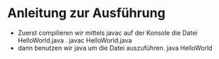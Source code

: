 # Anleitung zur Ausführung

- Zuerst compilieren wir mittels javac auf der Konsole die Datei HelloWorld.java . 
	javac HelloWorld.java
- dann benutzen wir java um die Datei auszuführen. 
	java HelloWorld